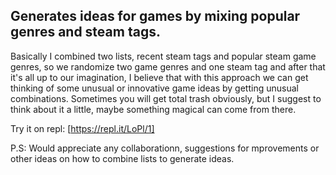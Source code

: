 ## Generates ideas for games by mixing popular genres and steam tags.

Basically I combined two lists, recent steam tags and popular steam game genres, so we randomize two game genres and one steam tag and after that it's all up to our imagination, I believe that with this approach we can get thinking of some unusual or innovative game ideas by getting unusual combinations. Sometimes you will get total trash obviously, but I suggest to think about it a little, maybe something magical can come from there.

Try it on repl: [https://repl.it/LoPl/1]

P.S: Would appreciate any collaborationn, suggestions for mprovements or other ideas on how to combine lists to generate ideas.
